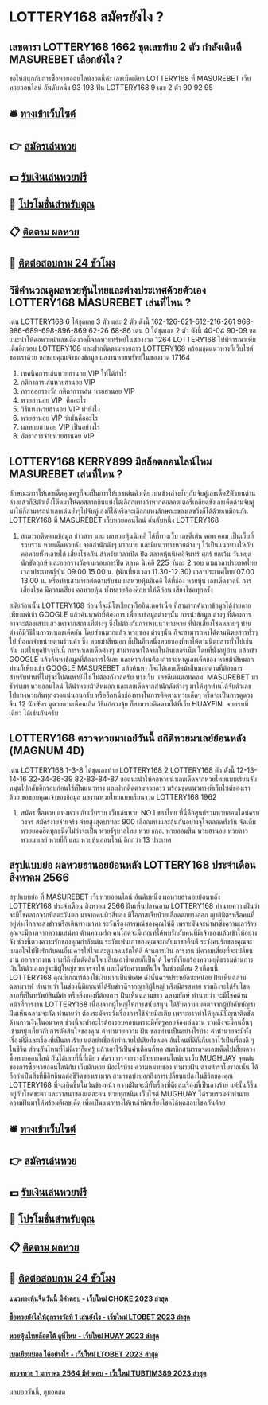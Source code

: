 # LOTTERY168 สมัครยังไง ?
## เลขดารา LOTTERY168 1662 ชุดเลขท้าย 2 ตัว กำลังเดินดี MASUREBET เลือกยังไง ?
ขอให้สนุกกับการซื้อหวยออนไลน์งวดนี้ค่ะ
เลขเม็ดเดียว LOTTERY168 ที่ MASUREBET เว็บหวยออนไลน์ อันดับหนึ่ง 93 193
ฟัน LOTTERY168 9
เลข 2 ตัว 90 92 95

## 🛎 [ทางเข้าเว็บไซต์](https://bit.ly/3BG5bNw)
## 👉 [สมัครเล่นหวย](https://bit.ly/3BG5bNw)
## 💵 [รับเงินเล่นหวยฟรี](https://bit.ly/3C3mvgS)
## 👑 [โปรโมชั่นสำหรับตุณ](https://bit.ly/3C3mvgS)
## 📋 [ติดตาม ผลหวย](https://bit.ly/3C3mvgS)
## 📱 [ติดต่อสอบถาม 24 ชัวโมง](https://bit.ly/3C3mvgS)

## วิธีคำนวณดูผลหวยหุ้นไทยและต่างประเทศด้วยตัวเอง LOTTERY168 MASUREBET เล่นที่ไหน ?
เด่น LOTTERY168 6 ได้ชุดเลข 3 ตัว และ 2 ตัว ดังนี้
162-126-621-612-216-261
968-986-689-698-896-869
62-26
68-86
เด่น 0 ได้ชุดเลข 2 ตัว ดังนี้
40-04
90-09
ขอแนะนำให้คอหวยนำเลขเด็ดงวดนี้จากหวยทรัพย์ในซองงวด 1264 LOTTERY168 ไปพิจารณาเพิ่มเติมอีกรอบ LOTTERY168 และฝากติดตามหวยลาว LOTTERY168 พร้อมชุดแนวทางที่เว็บไซต์ของเราด้วย
ขอขอบคุณเจ้าของข้อมูล
ผลงานหวยทรัพย์ในซองงวด 17164
1. เทคนิคการเล่นหวยฮานอย VIP ให้ได้กำไร
2. กติกาการเล่นหวยฮานอย VIP
3. การออกรางวัล กติกาการเล่น หวยฮานอย VIP
4. หวยฮานอย VIP  คืออะไร
5. วิธีแทงหวยฮานอย VIP ทำยังไง
6. หวยฮานอย VIP ว่ามันคืออะไร
7. ผลหวยฮานอย VIP เป็นอย่างไร
8. อัตราการจ่ายหวยฮานอย VIP

## LOTTERY168 KERRY899 มีสล็อตออนไลน์ไหม MASUREBET เล่นที่ไหน ?
ลักษณะการให้เลขเด็ดคุณครูก็จะเป็นการให้เลขเด่นตัวเดียวบนข้างล่างย้ำๆกับจับคู่เลขเด็ด2ตัวบนด้านล่างแล้วก็3ตัวเต็งโต๊ดมาให้คอสลากกินแบ่งได้เลือกแทงถ้าหากคอลอตเตอรี่เกลียดชังเลขเด็ดด้ามจับคู่มาให้ก็สามารถนำเลขเด่นย้ำๆไปจับคู่เองก็ได้หรือจะเลือกแทงลักษณะของเลขวิ่งก็ได้ด้วยเหมือนกัน LOTTERY168 ที่ MASUREBET เว็บหวยออนไลน์ อันดับหนึ่ง LOTTERY168
1. สามารถติดตามข้อมูล ข่าวสาร และ ผลหวยหุ้นนิเคอิ ได้ที่ทางเว็บ เลขดีเด่น ดอท คอม เป็นเว็บที่รวบรวม หวยเด็ดหวยดัง จากสำนักดังๆ มากมาย และมีแนวทางหวยต่าง ๆ ไว้เป็นแนวทางให้กับ คอหวยทั้งหลายได้ เสี่ยงโชคกัน สำหรับเวลาเปิด ปิด ตลาดหุ้นนิเคอิจันทร์ ศุกร์ ยกเว้น วันหยุดนักขัตฤกษ์ และออกรางวัลตามรอบการปิด ตลาด นิเคอิ 225 วันละ 2 รอบ ตามเวลาประเทศไทย เวลาประเทศญี่ปุ่น 09.00 15.00 น. (พักเที่ยงเวลา 11.30-12.30) เวลาประเทศไทย 07.00 13.00 น. หรือท่านสามารถติดตามรับชม ผลหวยหุ้นอิเคอิ ได้ที่ช่อง หวยหุ้น เลขเด็ดงวดนี การเสี่ยงโชค มีความเสี่ยง คอหวยหุ้น ทั้งหลายต้องศีกษาให้ดีก่อน เสี่ยงโชคทุกครั้ง

สมัยก่อนนั้น LOTTERY168 ก่อนที่จะมีโซเชียลหรืออินเตอร์เน็ต ที่สามารถค้นหาข้อมูลได้ง่ายดาย เพียงแค่เข้า GOOGLE แล้วค้นหาคำที่ต้องการ เพื่อหาข้อมูลต่างๆนั้น การนำข้อมูล ต่างๆ ที่ต้องการ อาจจะต้องเสาะแสวงหาจากสถานที่ต่างๆ ซึ่งไม่ต่างกับการหาแนวทางหวย ที่นักเสี่ยงโชคหลายๆ ท่านต่างก็มีวิธีในการหาเลขเด็ดกัน โดยส่วนมากแล้ว หวยซอง ต่างๆนั้น ก็จะสามารถหาได้ตามนิตยสารทั่วๆ ไป ที่ออกจำหน่ายตามร้านค้า ซึ่ง หวยม้าสีหมอก ก็เป็นอีกหนึ่งหวยซองที่หาได้ตามนิตยสารทั่วไปเช่นกัน  แต่ในยุคปัจจุบันนี้ การหาเลขเด็ดต่างๆ สามารถหาได้จากในอินเตอร์เน็ต โดยที่นั่งอยู่บ้าน แล้วเข้า GOOGLE แล้วค้นหาข้อมูลที่ต้องการได้เลย และหากท่านต้องการจะหาดูเลขเด็ดของ หวยม้าสีหมอก ท่านก็เพียงเข้า GOOGLE MASUREBET แล้วค้นหา ก็จะได้เลขเด็ดม้าสีหมอกตามที่ต้องการ  สำหรับท่านที่ไม่รู้จะไปค้นหายังไง ไม่ต้องกังวลครับ ทางเว็บ  เลขดีเด่นดอทคอม  MASUREBET มาชัวร์เบท หวยออนไลน์ ได้นำหวยม้าสีหมอก และเลขเด็ดจากสำนักดังต่างๆ มาให้ทุกท่านได้จับตัวเลข ไปแทงหวยกันทุกงวดแน่นอนครับ
หรืออีกหนึ่งช่องทางในการติดตามหวยเด็ดๆ หรือจะเป็นการดูดวงจีน 12 นักษัตร ดูดวงตามเดือนเกิด วิธีแก้ฮวงจุ้ย ก็สามารถติดตามได้ที่เว็บ HUAYFIN  จบครบที่เดียว ได้เช่นกันครับ

## LOTTERY168 ตรวจหวยมาเลย์วันนี้ สถิติหวยมาเลย์ย้อนหลัง (MAGNUM 4D)
เด่น LOTTERY168 1-3-8 ได้ชุดเลขท้าย LOTTERY168 2 LOTTERY168 ตัว ดังนี้
12-13-14-16
32-34-36-39
82-83-84-87
ขอแนะนำให้คอหวยนำเลขเด็ดจากหวยไทยแบบเรียนจับหมุนไปกลับอีกรอบก่อนใช้เป็นแนวทาง และฝากติดตามหวยลาว พร้อมชุดแนวทางที่เว็บไซต์ของเราด้วย
ขอขอบคุณเจ้าของข้อมูล
ผลงานหวยไทยแบบเรียนงวด LOTTERY168 1962

1. สมัคร ซื้อหวย แทงหวย กับเว็บรวย เว็บเล่นหวย NO.1 ของไทย ที่นี่คือศูนย์รวมหวยออนไลน์ครบวงจร สมัครง่ายจ่ายจริง จ่ายสูงสุดบาทละ 900 เลือกแทงและลุ้นกันอย่างจุใจตลอดทั้งวัน จัดเต็มหวยยอดฮิตทุกชนิดไม่ว่าจะเป็น หวยรัฐบาลไทย หวย ธกส. หวยออมสิน หวยฮานอย หวยลาว หวยมาเลย์ หวยยี่กี และ หวยหุ้นออนไลน์ อีกกว่า 13 ประเทศ

## สรุปแบบย่อ ผลหวยฮานอยย้อนหลัง LOTTERY168 ประจำเดือน สิงหาคม 2566
สรุปแบบย่อ ที่ MASUREBET เว็บหวยออนไลน์ อันดับหนึ่ง ผลหวยฮานอยย้อนหลัง LOTTERY168 ประจำเดือน สิงหาคม 2566 ฝันเห็นปลาฉลาม LOTTERY168 ทำนายความฝันว่า จะมีโชคลาภจากทิสตะวันตก มาจากคนผิวสีทอง มีโอกาสเจ็บป่วยเลือดตกยางออก ญาติมิตรหรือคนที่อยู่ห่างไกลจะส่งข่าวหรือเดินทางมาหา ระวังเรื่องอารมณ์ของคุณให้ดี เพราะมันจะนำมาซึ่งความเลวร้าย คุณจะมีลาภจากความเสน่หา
ด้านความรัก คนโสดจะมีเกณฑ์ได้พบรักกับคนที่มีเจ้าของแล้วเข้าให้อย่างจัง ช่วงนี้ดวงความรักของคุณกำลังเด่น ระวังแฟนเก่าของคุณจะกลับมาขอคืนดี ระวังคนรักของคุณจะเผลอใจไปปิ๊งรักกับคนอื่น ควรใส่ใจและดูแลคนรักให้ดี
ด้านการเงิน การงาน มีความเสี่ยงที่จะเปลี่ยนงาน ออกจากงาน บางทีถึงขั้นตัดสินใจเปลี่ยนอาชีพเลยก็เป็นได้ ใครที่เรียกร้องความยุติธรรมด้านการเงินให้ตัวเองอยู่จะมีผู้ใหญ่ช่วยเจรจาให้ และได้รับความเห็นใจ ในช่วงเดือน 2 เดือนนี้ LOTTERY168 คุณมีเกณฑ์ต้องใช้เงินมากเป็นพิเศษ ดังนั้นควรประหยัดซะหน่อย
ฝันเห็นฉลาม ฉลามวาฬ ทำนายว่า ในช่วงนี้มีเกณฑ์ได้รับข่าวดีจากญาติผู้ใหญ่ หรือมิตรสหาย รวมถึงจะได้รับโชคลาภที่เป็นทรัพย์สินมีค่า หรือสิ่งของที่ต้องการ
ฝันเห็นฉลามขาว ฉลามยักษ์ ทำนายว่า จะมีโชคด้านหน้าที่การงาน LOTTERY168 เนื่องจากผู้ใหญ่ให้การสนับสนุน ได้รับความเมตตาจากผู้บังคับบัญชา
ฝันเห็นฉลามจะกัด ทำนายว่า ต้องระมัดระวังเรื่องการใช้จ่ายมือเติบ เพราะอาจทำให้คุณมีปัญหาติดขัดด้านการเงินในอนาคต ช่วงนี้จะทำอะไรต้องรอบคอบเพราะมีศัตรูคอยจ้องเล่นงาน รวมถึงจะมีคนอื่นๆ เข้ามายุ่งเกี่ยวกับการตัดสินใจของคุณ
คำทำนายความ ฝัน ของท่านเป็นอย่างไรบ้าง คำทำนายจะมีทั้งเรื่องที่ดีและเรื่องที่เป็นลางร้าย แต่อย่าเชื่อคำทำนายไปเสียทั้งหมด อันไหนที่ดีก็เก็บเอาไว้เป็นเรื่องดี ๆ ในชีวิต ส่วนอันไหนที่ไม่ดีเราก็แค่รู้ แล้วเอาไว้เป็นคำเตือนก็พอ สมาชิกสามารถจดเลขเด็ดไปเสี่ยงดวง ซื้อหวยออนไลน์ กันได้เลยที่นี่ที่เดียว
อัตราการจ่ายรางวัลหวยออนไลน์บนเว็บ MUGHUAY
จุดเด่นของการซื้อหวยออนไลน์กับ เว็บมักหวย มีอะไรบ้าง
ความหมายของ ทำนายฝัน ตามตำราโบราณนั้น ได้ถือว่าเป็นสิ่งที่มีอิทธิพลต่อชีวิตของเรามาก สามารถบ่งบอกถึงการเปลี่ยนแปลงในชีวิตของคุณ LOTTERY168 ที่จะเกิดขึ้นในวันข้างหน้า ความฝันจะมีทั้งเรื่องที่ดีและเรื่องที่เป็นลางร้าย แต่นั้นก็ขึ้นอยู่กับโชคชะตา และวาสนาของแต่ละคน หวยทุกชนิด เว็บไซต์ MUGHUAY ได้รวบรวมคำทำนายความฝันมาให้พร้อมตีเลขเด็ด เพื่อเป็นแนวทางให้เหล่านักเสี่ยงโชคได้ทดสอบโชคกันด้วย

## 🛎 [ทางเข้าเว็บไซต์](https://bit.ly/3BG5bNw)
## 👉 [สมัครเล่นหวย](https://bit.ly/3BG5bNw)
## 💵 [รับเงินเล่นหวยฟรี](https://bit.ly/3C3mvgS)
## 👑 [โปรโมชั่นสำหรับตุณ](https://bit.ly/3C3mvgS)
## 📋 [ติดตาม ผลหวย](https://bit.ly/3C3mvgS)
## 📱 [ติดต่อสอบถาม 24 ชัวโมง](https://bit.ly/3C3mvgS)

#### [แนวทางหุ้นจีนวันนี้ มีคำตอบ - เว็บใหม่ CHOKE 2023 ล่าสุด](https://atom.io/themes/แนวทางหุ้นจีนวันนี้%20มีคำตอบ%20-%20เว็บใหม่%20choke%202023%20ล่าสุด)
#### [ซื้อหวยยังไงให้ถูกรางวัลที่ 1 เล่นยังไง - เว็บใหม่ LTOBET 2023 ล่าสุด](https://atom.io/themes/ซื้อหวยยังไงให้ถูกรางวัลที่%201%20เล่นยังไง%20-%20เว็บใหม่%20ltobet%202023%20ล่าสุด)
#### [หวยหุ้นไทยล็อตโต้ ดูที่ไหน - เว็บใหม่ HUAY 2023 ล่าสุด](https://atom.io/themes/หวยหุ้นไทยล็อตโต้%20ดูที่ไหน%20-%20เว็บใหม่%20huay%202023%20ล่าสุด)
#### [เบลเยียมบอล ได้อย่างไร - เว็บใหม่ LTOBET 2023 ล่าสุด](https://atom.io/themes/เบลเยียมบอล%20ได้อย่างไร%20-%20เว็บใหม่%20ltobet%202023%20ล่าสุด)
#### [ตรวจหวย 1 มกราคม 2564 มีคำตอบ - เว็บใหม่ TUBTIM389 2023 ล่าสุด](https://atom.io/themes/ตรวจหวย%201%20มกราคม%202564%20มีคำตอบ%20-%20เว็บใหม่%20tubtim389%202023%20ล่าสุด)

[ผลบอลวันนี้](https://siamsport.tv "ผลบอลวันนี้"), [ดูบอลสด](https://siamsport.tv/ดูบอลสด "ดูบอลสด")